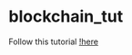 # blockchain_tut

Follow this tutorial [!here](https://www.tutorialspoint.com/python_blockchain/index.htm)
